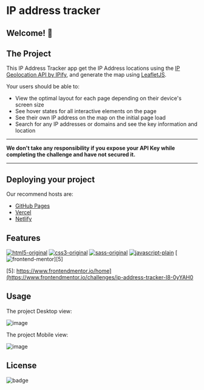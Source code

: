 # IP address tracker

## Welcome! 👋

## The Project

This IP Address Tracker app get the IP Address locations using the [IP Geolocation API by IPify](https://geo.ipify.org/), and generate the map using [LeafletJS](https://leafletjs.com/).

Your users should be able to:

- View the optimal layout for each page depending on their device's screen size
- See hover states for all interactive elements on the page
- See their own IP address on the map on the initial page load
- Search for any IP addresses or domains and see the key information and location

---

**We don't take any responsibility if you expose your API Key while completing the challenge and have not secured it.**

---

## Deploying your project

Our recommend hosts are:

- [GitHub Pages](https://pages.github.com/)
- [Vercel](https://vercel.com/)
- [Netlify](https://www.netlify.com/)


## Features

[![html5-original](https://user-images.githubusercontent.com/117309987/229591065-38a4f75f-992f-4cde-8895-a46cfeeb98d6.png)][1]
[![css3-original](https://user-images.githubusercontent.com/117309987/229591068-994c0316-2a38-4694-9c50-042da41cfb06.png)][2]
[![sass-original](https://user-images.githubusercontent.com/117309987/229591069-d8e7f789-7272-49e8-8cd6-bbf6be2f855d.png)][3]
[![javascript-plain](https://user-images.githubusercontent.com/117309987/229591063-d82c66e5-2495-4bec-8e39-9c24f8edf6d0.png)][4]
[![frontend-mentor](https://user-images.githubusercontent.com/117309987/232075972-bec52e4f-1d97-4a07-8df9-9db01e1f050e.png)][5]

[1]: https://developer.mozilla.org/en-US/docs/Web/HTML
[2]: https://www.w3schools.com/css/
[3]: https://sass-lang.com/
[4]: https://developer.mozilla.org/en-US/docs/Web/JavaScript
[5]: https://www.frontendmentor.io/home](https://www.frontendmentor.io/challenges/ip-address-tracker-I8-0yYAH0

## Usage

The project Desktop view:

![image](https://user-images.githubusercontent.com/117309987/232074392-dd7824f8-93bc-49b2-8a86-17b8bcbb5daf.png)

The project Mobile view:

![image](https://user-images.githubusercontent.com/117309987/232074536-20a0418c-231d-4280-818d-b7f6834d6309.png)


## License

![badge](https://img.shields.io/badge/license-MIT-brightgreen)

